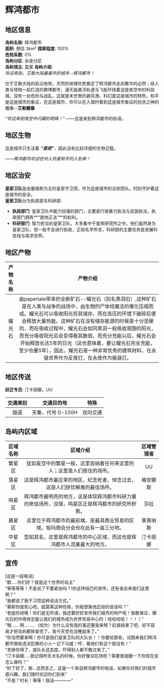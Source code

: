 # 辉鸿都市

## 地区信息

**岛屿名称**: 辉鸿都市  
**面积**: 预估 3km²
**探索程度**: 100%  
**危险系数**: 0%  
**岛屿分区**: 永夜分区  
**岛屿领主**: 莫莱
**岛屿介绍**:  
_欢迎来到，艾勒大陆最豪华的城市--辉鸿都市！_

位于艾勒大陆的前沿地带，天然的地理优势奠定了辉鸿都市走向繁华的必然；经人类与怪物一起打造的赛博都市，漫天磁悬浮轨道与飞船环绕着这座夜空中的科技城，没有一丝危险与战乱，这就是末世里的避风港。科幻是这座城市的特色，和平是这座城市的象征，在这座城市，你可以在入城时看到这座城市象征的创世之神的雕像--**艾勒雕像**

_“欢迎来到夜空中闪耀的明珠！”_ ——这是来到辉鸿都市的标语。

## 地区生物

这座城市只生活着 **_“居民”_**，因此没有比较详细的生物记载。

_——辉鸿都市欢迎任何人热爱和平的人到来！_

## 地区治安

**皇家卫队**是由塞维斯为主的皇家守卫团，作为这座城市的治安团队。时刻守护着这座城市的安全。  
**皇家卫队**分为执政部与科研部: 

-   **执政部门**: 皇家卫队中能力较强的部门，主要是行驶暴力执法与武装执法，执政部门拥有**“就地正法”**的权利。
-   **科研部门**: 智力担当的皇家卫队，大多集中于星辉研究所之中。他们虽然身为皇家卫队，但一般不会进行执政，正如名字所言，科研部的主要任务是发展科技线与探求世界。

## 地区产物

|产物名称|产物介绍|
|:---:|:---:|
|耀光石|由papertale带来的全新矿石--耀光石（别名黑洞石）,这种矿石是在人类与战争的战场中，由生物的尸体经魔法的催化压缩而成。耀光石可以吸收阳光将其储存，而在高压的环境下破碎后便会释放大量热能。这种矿石在没有储存能源的时候是十分坚硬的，而在吸收过程中，耀光石会如同黑洞一般吸收周围的阳光，而充分吸收阳光后会变得极其脆弱，而充分充能以后，耀光石会开始释放长达5年的日光（这也意味着，要让耀光石完全充能，至少也要5年），因此，耀光石是一种非常优秀的建筑材料，在永昼世界作为反夜灯，在永夜作为极昼灯。|

## 地区传送

**跃迁专员**: 汀卡丽娜，UU

|交通类别|交通目的地|特殊|
|:---:|:---:|:---:|
|隧道|天秦，代号 D-100H|双向交通|

## 岛屿内区域

|区域名称|区域介绍|区域管理者|
|:---:|:---:|:---:|
|繁星区|犹如星空中的繁星一般，这里容纳着任何来这里的人；这里是人们居住的场所。|UU|
|落星区|这是辉鸿都市最庄荣的地区，纪念死者，悼念过去，这是人们排忧解难的最佳场所。|格安娜斯|
|鸣星区|辉鸿都市最明亮的地方，这是体现辉鸿都市科研力量的绝佳场所，没错，鸣星区正是辉鸿都市的研究所积聚。|莎拉|
|晨星区|这里位于辉鸿都市的最前端，是最具商业贸易的区域，帕玛商会分会也在此有一亩三分地。|莱普纳斯|
|中星区|型如其名，这里是辉鸿都市的中心区域，而这也是辉鸿都市人流量最大的地方。|汀卡丽娜|

## 宣传

[这是一段电话]  
“额.....你们好？我是这个世界的岛主”  
“等等等等！不是说了不要紧张吗？!你这样结巴的宣传，还有谁会来我们这里啊？”  
“我都说了我不习惯这种说话方式。”  
“慕斯你就死心吧，就莫莱这种性格，你能想象他正经的说话吗？”  
“老姐你闭嘴！你们是无所谓，我还要好好宣传我们城市的特产呢！我敢保证，耀光石的作用肯定能让我们的城市成为世界贸易中心的！哇哈哈哈！！！！”  
“喝.......啊.........（哈欠）为什么没有我的事还要我来啊？赶紧结束了吧，好不容易才把岛屿都排查完了，我今天觉也没睡就来了。”  
“你当然要来啊！你可是我们皇家卫队的大队长！！你要给那些，试图来我们辉鸿都市做些违法犯罪的小人一记下马威！哼，看他们有这个胆没有！”  
“老妹你得了，就队长这态度，吓得别人都不敢过来了。”  
“汀卡丽娜.....我记得昨天点名的时候，你好像没在场吧？需要我提醒一下你现在该怎么做吗？”  
“好了好了，额...总而言之，这是一个来自辉鸿都市的电话，如果你对我们的城市感兴趣，我们随时欢迎你们到来”  
“不是？村长！等等！我话————”
